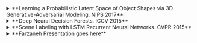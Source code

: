 <details><summary>**Learning a Probabilistic Latent Space of Object Shapes via 3D Generative-Adversarial Modeling. NIPS 2017**</summary><p>
# Learning a Probabilistic Latent Space of Object Shapes via 3D Generative-Adversarial Modeling. NIPS 2017

[Access link](http://3dgan.csail.mit.edu/)

**Other related resource not presented**
- Fundamental paper on GAN [Access link] (https://arxiv.org/pdf/1406.2661v1.pdf)
- you tube video of From Facebook AI research - Soumith Chintala - Adversarial Networks [Access link](https://www.youtube.com/watch?v=QPkb5VcgXAM&t=257s)

*Presented by Pooran Singh Negi*

**Summary:** Papers propose **3D- Generative Adversial Network(3D-GAN)**
for 3D object creation (using sample from a probablistic space) and
classification task. This latent space can also be inferred as shown in 2D image to 3D image generation( **3D-VAE-GAN section**). A VAE is used along with
3D-VAN for this setup. Proposed method shows state of the art and above
performance against supervised and unsupervied method. Another interesting
work done in paper is showing latent space arithmetics where objects can
be manipulated in latent space to build new novel and realistic objects.
This is simialr to word to vector of  Mikolov but is more impressive
as manipuation is done in latent space not the actual learned representation space.

- **Main architecture**

credit:: All the figure realted to this papers are from ppt and paper from
Jiajun Wu*, Chengkai Zhang*, Tianfan Xue, William T. Freeman, and Joshua B. Tenenbaum

Network: 
![alt text](./papers_figures/figures_2017/3d_gan_main_figure.jpeg "3D-GAN architecture")

- Loss functions
  + 3D-GAN
  ![alt text](./papers_figures/figures_2017/3d_gan_loss_fn.jpeg "3D-GAN loss function")
  + 3D-VAE-GAN
  ![alt text](./papers_figures/figures_2017/3d_vae_gan_loss_fn.jpeg "3D-VAE-GAN loss function")

</p></details>


<details><summary>**Deep Neural Decision Forests. ICCV 2015**</summary><p>

# Deep Neural Decision Forests. ICCV 2015
[Access link](http://www.cv-foundation.org/openaccess/content_iccv_2015/papers/Kontschieder_Deep_Neural_Decision_ICCV_2015_paper.pdf)

[Slides](http://www.robots.ox.ac.uk/~tvg/publications/talks/deepNeuralDecisionForests.pdf)

*Presented by Ali Mollahosseini*

**Summary:** 
This paper proposes a Deep Neural Decision Forests
that unifies classification trees with the representation
learning functionality known from deep convolutional
networks, by training them in an end-to-end manner. 
Experimental result on benchmark machine
learning datasets like MNIST and ImageNet shows superior results when compared to state-of-the-art
deep models. Top5-Errors of only 7.84%/6.38% on ImageNet validation data when integrating
our forests in a single-crop, single/seven model
GoogLeNet architecture, respectively. Thus, even without
any form of training data set augmentation we are improving
on the 6.67% error obtained by the best GoogLeNet architecture
(7 models, 144 crops)

Random forests  has been empirically
demonstrated to outperform most state-of-the-art
learners when it comes to handling high dimensional data
problems, they are inherently able to deal with multiclass
problems, are easily distributable on parallel hardware
architectures while being considered to be close to an ideal
learner

[Slides on Random Forest](http://www.cs.ubc.ca/~nando/540-2013/lectures/l9.pdf)

[Video on Random Forest](https://www.youtube.com/watch?v=3kYujfDgmNk)


Deep learning approaches is can learn feature representations together with
their classifiers. This paper introduces  a stochastic, differentiable, and therefore backpropagation
compatible version of decision trees, guiding
the representation learning in lower layers of deep convolutional
networks.

![alt text](./papers_figures/figures_2017/Decision_Trees_with_Stochastic_Routing.jpg "Decision Trees with Stochastic Routing")

![alt text](./papers_figures/figures_2017/Learning_Trees_by_Back_Propagation.jpg "Learning Trees by Back-Propagation")
![alt text](./papers_figures/figures_2017/Learning_Trees_by_Back_Propagation2.jpg)


![alt text](./papers_figures/figures_2017/Learning_forests.jpg "Learning forests")
</p></details>

<details><summary>**Scene Labeling with LSTM Recurrent Neural Networks. CVPR 2015**</summary><p>
# Scene Labeling with LSTM Recurrent Neural Networks. CVPR 2015
[Access Link](http://www.cv-foundation.org/openaccess/content_cvpr_2015/papers/Byeon_Scene_Labeling_With_2015_CVPR_paper.pdf)

Presented by *Behzad Hasani*

**Summary:**

This paper addresses the problem of pixel-level segmentation and classification of scene images with an entirelym learning-based approach using Long Short Term Memory (LSTM) recurrent neural networks, which are commonly used for sequence classification. They investigate two-dimensional (2D) LSTM networks for natural scene images taking into account the complex spatial dependencies of labels. Prior methods generally have required separate classification and image segmentation stages and/or pre- and post-processing. In this approach, classification, segmentation, and context integration are all carried out by 2D LSTM networks, allowing texture and spatial model parameters to be learned within a single model. The networks efficiently capture local and global contextual information over raw RGB values and adapt well for complex scene images. This approach, which has a much lower computational complexity than prior methods, achieved state-ofthe- art performance over the Stanford Background and the SIFT Flow datasets. In fact, if no pre- or post-processing is applied, LSTM networks outperform other state-of-the-art approaches. Hence, only with a **single-core** CPU, the running time of our approach is equivalent or better than the compared state-of-the-art approaches which use a GPU. Finally, the networks’ ability to visualize feature maps from each layer supports the hypothesis that LSTM networks are overall suited for image processing tasks.

[What is LSTM?](http://colah.github.io/posts/2015-08-Understanding-LSTMs/)

**Proposed Network Architecture:**

![alt text](./papers_figures/figures_2017/Network_Behzad.jpg "Network Architecture")

**Results:**

![alt text](./papers_figures/figures_2017/Results1_Behzad.jpg "Results on Stanford Background dataset")

![alt text](./papers_figures/figures_2017/Results2_Behzad.jpg "Results on SIFT Flow dataset")

**Examples:**

![alt text](./papers_figures/figures_2017/examples_Behzad.jpg "Sample Images")
</details>
<details><summary>**Farzaneh Presentation goes here**</summary><p>
